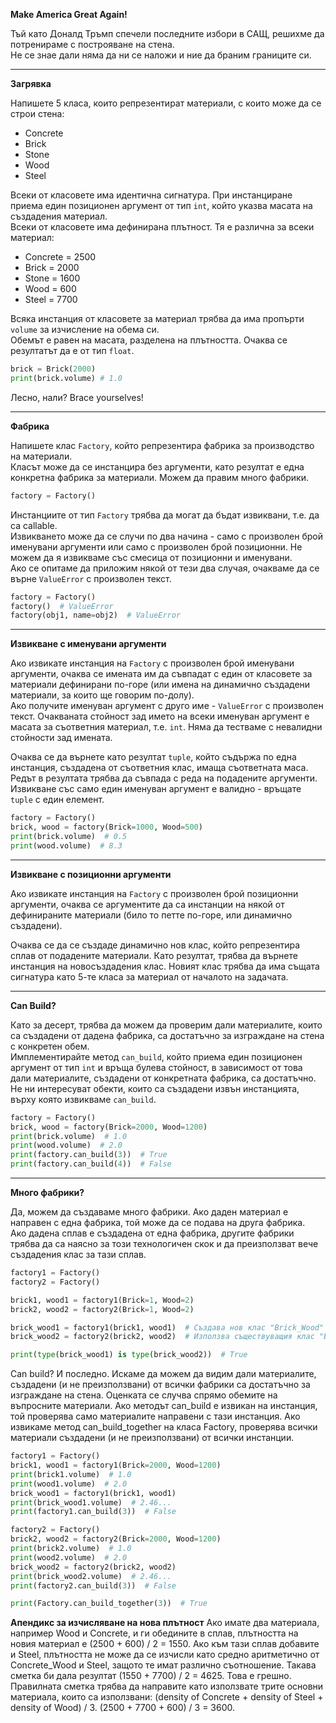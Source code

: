 
**Make America Great Again!**

Тъй като Доналд Тръмп спечели последните избори в САЩ, решихме да потренираме с построяване на стена.  
Не се знае дали няма да ни се наложи и ние да браним границите си.

---

**Загрявка**

Напишете 5 класа, които репрезентират материали, с които може да се строи стена:  
- Concrete  
- Brick  
- Stone  
- Wood  
- Steel  

Всеки от класовете има идентична сигнатура. При инстанциране приема един позиционен аргумент от тип `int`, който указва масата на създадения материал.  
Всеки от класовете има дефинирана плътност. Тя е различна за всеки материал:  
- Concrete = 2500  
- Brick = 2000  
- Stone = 1600  
- Wood = 600  
- Steel = 7700  

Всяка инстанция от класовете за материал трябва да има пропърти `volume` за изчисление на обема си.  
Обемът е равен на масата, разделена на плътността. Очаква се резултатът да е от тип `float`.  

```python
brick = Brick(2000)
print(brick.volume) # 1.0
```

Лесно, нали? Brace yourselves!

---

**Фабрика**

Напишете клас `Factory`, който репрезентира фабрика за производство на материали.  
Класът може да се инстанцира без аргументи, като резултат е една конкретна фабрика за материали. Можем да правим много фабрики.  

```python
factory = Factory()
```

Инстанциите от тип `Factory` трябва да могат да бъдат извиквани, т.е. да са callable.  
Извикването може да се случи по два начина - само с произволен брой именувани аргументи или само с произволен брой позиционни. Не можем да я извикваме със смесица от позиционни и именувани.  
Ако се опитаме да приложим някой от тези два случая, очакваме да се върне `ValueError` с произволен текст.

```python
factory = Factory()
factory()  # ValueError
factory(obj1, name=obj2)  # ValueError
```

---

**Извикване с именувани аргументи**

Ако извикате инстанция на `Factory` с произволен брой именувани аргументи, очаква се имената им да съвпадат с един от класовете за материали дефинирани по-горе (или имена на динамично създадени материали, за които ще говорим по-долу).  
Ако получите именуван аргумент с друго име - `ValueError` с произволен текст. Очакваната стойност зад името на всеки именуван аргумент е масата за съответния материал, т.е. `int`. Няма да тестваме с невалидни стойности зад имената.  

Очаква се да върнете като резултат `tuple`, който съдържа по една инстанция, създадена от съответния клас, имаща съответната маса. Редът в резултата трябва да съвпада с реда на подадените аргументи. Извикване със само един именуван аргумент е валидно - връщате `tuple` с един елемент.  

```python
factory = Factory()
brick, wood = factory(Brick=1000, Wood=500)
print(brick.volume)  # 0.5
print(wood.volume)  # 8.3
```

---

**Извикване с позиционни аргументи**

Ако извикате инстанция на `Factory` с произволен брой позиционни аргументи, очаква се аргументите да са инстанции на някой от дефинираните материали (било то петте по-горе, или динамично създадени).  

Очаква се да се създаде динамично нов клас, който репрезентира сплав от подадените материали. Като резултат, трябва да върнете инстанция на новосъздадения клас. Новият клас трябва да има същата сигнатура като 5-те класа за материал от началото на задачата.

---

**Can Build?**

Като за десерт, трябва да можем да проверим дали материалите, които са създадени от дадена фабрика, са достатъчно за изграждане на стена с конкретен обем.  
Имплементирайте метод `can_build`, който приема един позиционен аргумент от тип `int` и връща булева стойност, в зависимост от това дали материалите, създадени от конкретната фабрика, са достатъчно. Не ни интересуват обекти, които са създадени извън инстанцията, върху която извикваме `can_build`.  

```python
factory = Factory()
brick, wood = factory(Brick=2000, Wood=1200)
print(brick.volume)  # 1.0
print(wood.volume)  # 2.0
print(factory.can_build(3))  # True
print(factory.can_build(4))  # False
```

---

**Много фабрики?**

Да, можем да създаваме много фабрики. Ако даден материал е направен с една фабрика, той може да се подава на друга фабрика.  
Ако дадена сплав е създадена от една фабрика, другите фабрики трябва да са наясно за този технологичен скок и да преизползват вече създадения клас за тази сплав.

```python
factory1 = Factory()
factory2 = Factory()

brick1, wood1 = factory1(Brick=1, Wood=2)
brick2, wood2 = factory2(Brick=1, Wood=2)

brick_wood1 = factory1(brick1, wood1)  # Създава нов клас "Brick_Wood" и връща инстанция от него
brick_wood2 = factory2(brick2, wood2)  # Използва съществуващия клас "Brick_Wood" и връща инстанция от него

print(type(brick_wood1) is type(brick_wood2))  # True
```

Can build?
И последно. Искаме да можем да видим дали материалите, създадени (и не преизползвани) от всички фабрики са достатъчно за изграждане на стена. Оценката се случва спрямо обемите на въпросните материали.
Ако методът can_build е извикан на инстанция, той проверява само материалите направени с тази инстанция.
Ако извикаме метод can_build_together на класа Factory, проверява всички материали създадени (и не преизползвани) от всички инстанции.

```python
factory1 = Factory()
brick1, wood1 = factory1(Brick=2000, Wood=1200)
print(brick1.volume)  # 1.0
print(wood1.volume)  # 2.0
brick_wood1 = factory1(brick1, wood1)
print(brick_wood1.volume)  # 2.46...
print(factory1.can_build(3))  # False

factory2 = Factory()
brick2, wood2 = factory2(Brick=2000, Wood=1200)
print(brick2.volume)  # 1.0
print(wood2.volume)  # 2.0
brick_wood2 = factory2(brick2, wood2)
print(brick_wood2.volume)  # 2.46...
print(factory2.can_build(3))  # False

print(Factory.can_build_together(3))  # True
```

**Апендикс за изчисляване на нова плътност**
Ако имате два материала, например Wood и Concrete, и ги обедините в сплав, плътността на новия материал е (2500 + 600) / 2 = 1550.
Ако към тази сплав добавите и Steel, плътността не може да се изчисли като средно аритметично от Concrete_Wood и Steel, защото те имат различно съотношение.
Такава сметка би дала резултат (1550 + 7700) / 2 = 4625. Това е грешно.
Правилната сметка трябва да направите като използвате трите основни материала, които са използвани:
(density of Concrete + density of Steel + density of Wood) / 3.
(2500 + 7700 + 600) / 3 = 3600.
